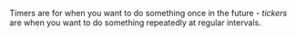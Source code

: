 Timers are for when you want to do something once in the future - *tickers* are when you want to do something repeatedly at regular intervals.